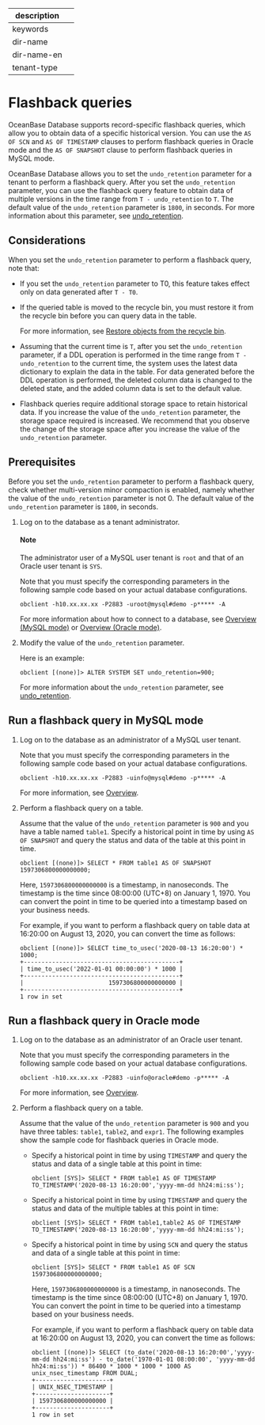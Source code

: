 |description||
|---|---|
|keywords||
|dir-name||
|dir-name-en||
|tenant-type||

# Flashback queries

OceanBase Database supports record-specific flashback queries, which allow you to obtain data of a specific historical version. You can use the `AS OF SCN` and `AS OF TIMESTAMP` clauses to perform flashback queries in Oracle mode and the `AS OF SNAPSHOT` clause to perform flashback queries in MySQL mode.

OceanBase Database allows you to set the `undo_retention` parameter for a tenant to perform a flashback query. After you set the `undo_retention` parameter, you can use the flashback query feature to obtain data of multiple versions in the time range from `T - undo_retention` to `T`. The default value of the `undo_retention` parameter is `1800`, in seconds. For more information about this parameter, see [undo_retention](../../700.reference/800.configuration-items-and-system-variables/100.system-configuration-items/400.tenant-level-configuration-items/8200.undo_retention.md).

## Considerations

When you set the `undo_retention` parameter to perform a flashback query, note that:

* If you set the `undo_retention` parameter to T0, this feature takes effect only on data generated after `T - T0`.

* If the queried table is moved to the recycle bin, you must restore it from the recycle bin before you can query data in the table.

   For more information, see [Restore objects from the recycle bin](500.recyclebin-management/400.restore-the-recyclebin-objects.md).

* Assuming that the current time is `T`, after you set the `undo_retention` parameter, if a DDL operation is performed in the time range from `T - undo_retention` to the current time, the system uses the latest data dictionary to explain the data in the table. For data generated before the DDL operation is performed, the deleted column data is changed to the deleted state, and the added column data is set to the default value.

* Flashback queries require additional storage space to retain historical data. If you increase the value of the `undo_retention` parameter, the storage space required is increased. We recommend that you observe the change of the storage space after you increase the value of the `undo_retention` parameter.

## Prerequisites

Before you set the `undo_retention` parameter to perform a flashback query, check whether multi-version minor compaction is enabled, namely whether the value of the `undo_retention` parameter is not 0. The default value of the `undo_retention` parameter is `1800`, in seconds.

1. Log on to the database as a tenant administrator.

   <main id="notice" type='explain'>
        <h4>Note</h4>
        <p>The administrator user of a MySQL user tenant is <code>root</code> and that of an Oracle user tenant is <code>SYS</code>. </p>
   </main>

   Note that you must specify the corresponding parameters in the following sample code based on your actual database configurations.

   ```shell
   obclient -h10.xx.xx.xx -P2883 -uroot@mysql#demo -p***** -A
   ```

   For more information about how to connect to a database, see [Overview (MySQL mode)](../../300.develop/100.application-development-of-mysql-mode/100.connect-to-oceanbase-database-of-mysql-mode/100.connection-methods-overview-of-mysql-mode.md) or [Overview (Oracle mode)](../../300.develop/100.application-development-of-mysql-mode/100.connect-to-oceanbase-database-of-mysql-mode/100.connection-methods-overview-of-mysql-mode.md).

2. Modify the value of the `undo_retention` parameter.

   Here is an example:

   ```shell
   obclient [(none)]> ALTER SYSTEM SET undo_retention=900;
   ```

   For more information about the `undo_retention` parameter, see [undo_retention](../../700.reference/800.configuration-items-and-system-variables/100.system-configuration-items/400.tenant-level-configuration-items/8200.undo_retention.md).

## Run a flashback query in MySQL mode

1. Log on to the database as an administrator of a MySQL user tenant.

   Note that you must specify the corresponding parameters in the following sample code based on your actual database configurations.

   ```shell
   obclient -h10.xx.xx.xx -P2883 -uinfo@mysql#demo -p***** -A
   ```

   For more information, see [Overview](../../300.develop/100.application-development-of-mysql-mode/100.connect-to-oceanbase-database-of-mysql-mode/100.connection-methods-overview-of-mysql-mode.md).

2. Perform a flashback query on a table.

   Assume that the value of the `undo_retention` parameter is `900` and you have a table named `table1`. Specify a historical point in time by using `AS OF SNAPSHOT` and query the status and data of the table at this point in time.

   ```shell
   obclient [(none)]> SELECT * FROM table1 AS OF SNAPSHOT 1597306800000000000;
   ```

   Here, `1597306800000000000` is a timestamp, in nanoseconds. The timestamp is the time since 08:00:00 (UTC+8) on January 1, 1970. You can convert the point in time to be queried into a timestamp based on your business needs.

   For example, if you want to perform a flashback query on table data at 16:20:00 on August 13, 2020, you can convert the time as follows:

   ```shell
   obclient [(none)]> SELECT time_to_usec('2020-08-13 16:20:00') * 1000;
   +--------------------------------------------+
   | time_to_usec('2022-01-01 00:00:00') * 1000 |
   +--------------------------------------------+
   |                        1597306800000000000 |
   +--------------------------------------------+
   1 row in set
   ```

## Run a flashback query in Oracle mode

1. Log on to the database as an administrator of an Oracle user tenant.

   Note that you must specify the corresponding parameters in the following sample code based on your actual database configurations.

   ```shell
   obclient -h10.xx.xx.xx -P2883 -uinfo@oracle#demo -p***** -A
   ```

   For more information, see [Overview](../../300.develop/200.application-development-of-oracle-mode/100.connect-to-oceanbase-database-of-oracle-mode/100.connection-methods-overview-of-oracle-mode.md).

2. Perform a flashback query on a table.

   Assume that the value of the `undo_retention` parameter is `900` and you have three tables: `table1`, `table2`, and `expr1`. The following examples show the sample code for flashback queries in Oracle mode.

   * Specify a historical point in time by using `TIMESTAMP` and query the status and data of a single table at this point in time:

      ```shell
      obclient [SYS]> SELECT * FROM table1 AS OF TIMESTAMP TO_TIMESTAMP('2020-08-13 16:20:00','yyyy-mm-dd hh24:mi:ss');
      ```

   * Specify a historical point in time by using `TIMESTAMP` and query the status and data of the multiple tables at this point in time:

      ```shell
      obclient [SYS]> SELECT * FROM table1,table2 AS OF TIMESTAMP TO_TIMESTAMP('2020-08-13 16:20:00','yyyy-mm-dd hh24:mi:ss');
      ```

   * Specify a historical point in time by using `SCN` and query the status and data of a single table at this point in time:

      ```shell
      obclient [SYS]> SELECT * FROM table1 AS OF SCN 1597306800000000000;
      ```

      Here, `1597306800000000000` is a timestamp, in nanoseconds. The timestamp is the time since 08:00:00 (UTC+8) on January 1, 1970. You can convert the point in time to be queried into a timestamp based on your business needs.

      For example, if you want to perform a flashback query on table data at 16:20:00 on August 13, 2020, you can convert the time as follows:

      ```shell
      obclient [(none)]> SELECT (to_date('2020-08-13 16:20:00','yyyy-mm-dd hh24:mi:ss') - to_date('1970-01-01 08:00:00', 'yyyy-mm-dd hh24:mi:ss')) * 86400 * 1000 * 1000 * 1000 AS unix_nsec_timestamp FROM DUAL;
      +---------------------+
      | UNIX_NSEC_TIMESTAMP |
      +---------------------+
      | 1597306800000000000 |
      +---------------------+
      1 row in set
      ```